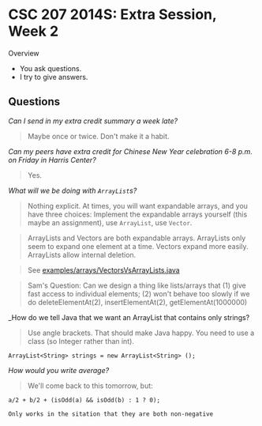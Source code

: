 CSC 207 2014S: Extra Session, Week 2
====================================

Overview

* You ask questions.
* I try to give answers.

Questions
---------

_Can I send in my extra credit summary a week late?_

> Maybe once or twice.  Don't make it a habit.

_Can my peers have extra credit for Chinese New Year celebration 6-8 p.m.
on Friday in Harris Center?_

> Yes.

_What will we be doing with `ArrayList`s?_

> Nothing explicit.  At times, you will want expandable arrays, and you have
three choices: Implement the expandable arrays yourself (this maybe an assignment),
use `ArrayList`, use `Vector`.

> ArrayLists and Vectors are both expandable arrays.  ArrayLists only seem to expand
one element at a time.  Vectors expand more easily.  ArrayLists allow internal
deletion.

> See [examples/arrays/VectorsVsArrayLists.java](../examples/arrays/VectorsVsArrayLists.java)

> Sam's Question: Can we design a thing like lists/arrays that (1) give fast access to
individual elements; (2) won't behave too slowly if we do deleteElementAt(2), insertElementAt(2), getElementAt(1000000)

_How do we tell Java that we want an ArrayList that contains only strings?

> Use angle brackets.  That should make Java happy.  You need to use a class
(so Integer rather than int).

    ArrayList<String> strings = new ArrayList<String> ();

_How would you write average?_

> We'll come back to this tomorrow, but: 

    a/2 + b/2 + (isOdd(a) && isOdd(b) : 1 ? 0);

    Only works in the sitation that they are both non-negative
